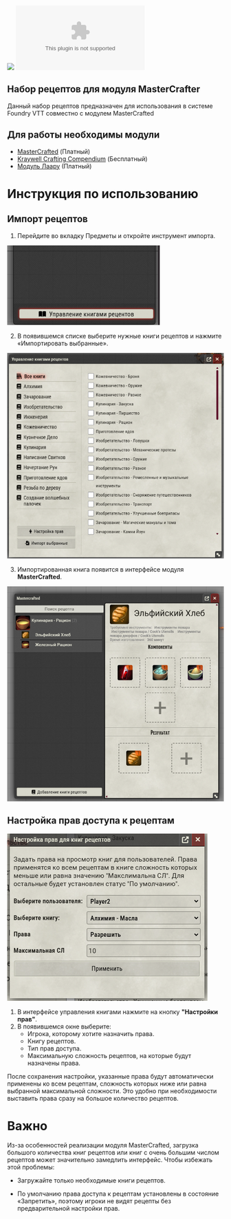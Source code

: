 ![](https://img.shields.io/badge/Foundry-v12-informational)
![Latest Release Download Count](https://img.shields.io/github/downloads/elfrey/elfrey-mc-recipes/latest/module.zip)


## Набор рецептов для модуля MasterCrafter

Данный набор рецептов предназначен для использования в системе Foundry VTT совместно с модулем MasterCrafted

## Для работы необходимы модули
* [MasterCrafted](https://foundryvtt.com/packages/mastercrafted) (Платный) 
* [Kraywell Crafting Сompendium](https://github.com/Kraywell/Kraywell-Crafting-compendium) (Бесплатный)
* [Модуль Лаару](https://boosty.to/laaru) (Платный)

# Инструкция по использованию
## Импорт рецептов
1. Перейдите во вкладку Предметы и откройте инструмент импорта.

 ![img.png](img.png)
 
2. В появившемся списке выберите нужные книги рецептов и нажмите «Импортировать выбранные».

![img_1.png](img_1.png)

3. Импортированная книга появится в интерфейсе модуля **MasterCrafted**.

![img_2.png](img_2.png)

## Настройка прав доступа к рецептам
![img_3.png](img_3.png)
1. В интерфейсе управления книгами нажмите на кнопку **"Настройки прав"**.
2. В появившемся окне выберите:
    * Игрока, которому хотите назначить права.
    * Книгу рецептов.
    * Тип прав доступа.
   * Максимальную сложность рецептов, на которые будут назначены права.

  После сохранения настройки, указанные права будут автоматически применены ко всем рецептам, сложность которых ниже или равна выбранной максимальной сложности. Это удобно при необходимости выставить права сразу на большое количество рецептов.


# Важно
Из-за особенностей реализации модуля MasterCrafted, загрузка большого количества книг рецептов или книг с очень большим числом рецептов может значительно замедлить интерфейс. Чтобы избежать этой проблемы:

* Загружайте только необходимые книги рецептов.

* По умолчанию права доступа к рецептам установлены в состояние «Запретить», поэтому игроки не видят рецепты без предварительной настройки прав.